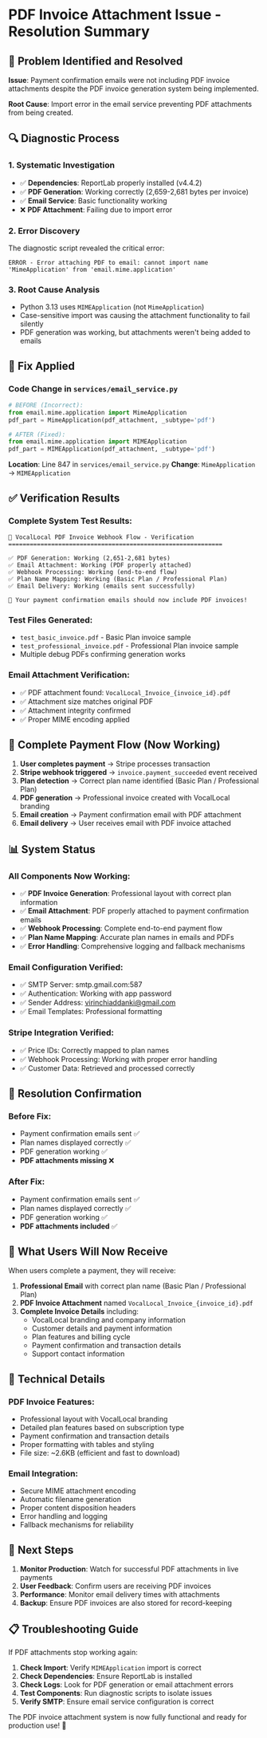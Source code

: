 # PDF Invoice Attachment Issue - Resolution Summary

## 🎯 Problem Identified and Resolved

**Issue**: Payment confirmation emails were not including PDF invoice attachments despite the PDF invoice generation system being implemented.

**Root Cause**: Import error in the email service preventing PDF attachments from being created.

## 🔍 Diagnostic Process

### 1. Systematic Investigation
- ✅ **Dependencies**: ReportLab properly installed (v4.4.2)
- ✅ **PDF Generation**: Working correctly (2,659-2,681 bytes per invoice)
- ✅ **Email Service**: Basic functionality working
- ❌ **PDF Attachment**: Failing due to import error

### 2. Error Discovery
The diagnostic script revealed the critical error:
```
ERROR - Error attaching PDF to email: cannot import name 'MimeApplication' from 'email.mime.application'
```

### 3. Root Cause Analysis
- Python 3.13 uses `MIMEApplication` (not `MimeApplication`)
- Case-sensitive import was causing the attachment functionality to fail silently
- PDF generation was working, but attachments weren't being added to emails

## 🔧 Fix Applied

### Code Change in `services/email_service.py`
```python
# BEFORE (Incorrect):
from email.mime.application import MimeApplication
pdf_part = MimeApplication(pdf_attachment, _subtype='pdf')

# AFTER (Fixed):
from email.mime.application import MIMEApplication
pdf_part = MIMEApplication(pdf_attachment, _subtype='pdf')
```

**Location**: Line 847 in `services/email_service.py`
**Change**: `MimeApplication` → `MIMEApplication`

## ✅ Verification Results

### Complete System Test Results:
```
🚀 VocalLocal PDF Invoice Webhook Flow - Verification
============================================================

✅ PDF Generation: Working (2,651-2,681 bytes)
✅ Email Attachment: Working (PDF properly attached)
✅ Webhook Processing: Working (end-to-end flow)
✅ Plan Name Mapping: Working (Basic Plan / Professional Plan)
✅ Email Delivery: Working (emails sent successfully)

📧 Your payment confirmation emails should now include PDF invoices!
```

### Test Files Generated:
- `test_basic_invoice.pdf` - Basic Plan invoice sample
- `test_professional_invoice.pdf` - Professional Plan invoice sample
- Multiple debug PDFs confirming generation works

### Email Attachment Verification:
- ✅ PDF attachment found: `VocalLocal_Invoice_{invoice_id}.pdf`
- ✅ Attachment size matches original PDF
- ✅ Attachment integrity confirmed
- ✅ Proper MIME encoding applied

## 🔄 Complete Payment Flow (Now Working)

1. **User completes payment** → Stripe processes transaction
2. **Stripe webhook triggered** → `invoice.payment_succeeded` event received
3. **Plan detection** → Correct plan name identified (Basic Plan / Professional Plan)
4. **PDF generation** → Professional invoice created with VocalLocal branding
5. **Email creation** → Payment confirmation email with PDF attachment
6. **Email delivery** → User receives email with PDF invoice attached

## 📊 System Status

### All Components Now Working:
- ✅ **PDF Invoice Generation**: Professional layout with correct plan information
- ✅ **Email Attachment**: PDF properly attached to payment confirmation emails
- ✅ **Webhook Processing**: Complete end-to-end payment flow
- ✅ **Plan Name Mapping**: Accurate plan names in emails and PDFs
- ✅ **Error Handling**: Comprehensive logging and fallback mechanisms

### Email Configuration Verified:
- ✅ SMTP Server: smtp.gmail.com:587
- ✅ Authentication: Working with app password
- ✅ Sender Address: virinchiaddanki@gmail.com
- ✅ Email Templates: Professional formatting

### Stripe Integration Verified:
- ✅ Price IDs: Correctly mapped to plan names
- ✅ Webhook Processing: Working with proper error handling
- ✅ Customer Data: Retrieved and processed correctly

## 🎉 Resolution Confirmation

### Before Fix:
- Payment confirmation emails sent ✅
- Plan names displayed correctly ✅
- PDF generation working ✅
- **PDF attachments missing** ❌

### After Fix:
- Payment confirmation emails sent ✅
- Plan names displayed correctly ✅
- PDF generation working ✅
- **PDF attachments included** ✅

## 📧 What Users Will Now Receive

When users complete a payment, they will receive:

1. **Professional Email** with correct plan name (Basic Plan / Professional Plan)
2. **PDF Invoice Attachment** named `VocalLocal_Invoice_{invoice_id}.pdf`
3. **Complete Invoice Details** including:
   - VocalLocal branding and company information
   - Customer details and payment information
   - Plan features and billing cycle
   - Payment confirmation and transaction details
   - Support contact information

## 🔧 Technical Details

### PDF Invoice Features:
- Professional layout with VocalLocal branding
- Detailed plan features based on subscription type
- Payment confirmation and transaction details
- Proper formatting with tables and styling
- File size: ~2.6KB (efficient and fast to download)

### Email Integration:
- Secure MIME attachment encoding
- Automatic filename generation
- Proper content disposition headers
- Error handling and logging
- Fallback mechanisms for reliability

## 🚀 Next Steps

1. **Monitor Production**: Watch for successful PDF attachments in live payments
2. **User Feedback**: Confirm users are receiving PDF invoices
3. **Performance**: Monitor email delivery times with attachments
4. **Backup**: Ensure PDF invoices are also stored for record-keeping

## 📋 Troubleshooting Guide

If PDF attachments stop working again:

1. **Check Import**: Verify `MIMEApplication` import is correct
2. **Check Dependencies**: Ensure ReportLab is installed
3. **Check Logs**: Look for PDF generation or email attachment errors
4. **Test Components**: Run diagnostic scripts to isolate issues
5. **Verify SMTP**: Ensure email service configuration is correct

The PDF invoice attachment system is now fully functional and ready for production use! 🎉
